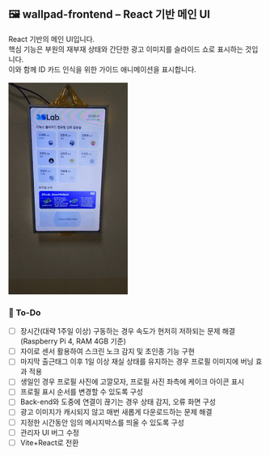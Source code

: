 ## 🖼️ wallpad-frontend – React 기반 메인 UI
React 기반의 메인 UI입니다.<br>
핵심 기능은 부원의 재부재 상태와 간단한 광고 이미지를 슬라이드 쇼로 표시하는 것입니다.<br>
이와 함께 ID 카드 인식을 위한 가이드 애니메이션을 표시합니다.<br><br>
<img src="https://raw.githubusercontent.com/OS-LAB-DaejinUniv/Smart-Lab/refs/heads/main/wallpad-frontend/demo1.gif" />
<br>

### 📝 To-Do
- [ ] 장시간(대략 1주일 이상) 구동하는 경우 속도가 현저히 저하되는 문제 해결(Raspberry Pi 4, RAM 4GB 기준)
- [ ] 자이로 센서 활용하여 스크린 노크 감지 및 초인종 기능 구현
- [ ] 마지막 출근태그 이후 1일 이상 재실 상태를 유지하는 경우 프로필 이미지에 버닝 효과 적용
- [ ] 생일인 경우 프로필 사진에 고깔모자, 프로필 사진 좌측에 케이크 아이콘 표시
- [ ] 프로필 표시 순서를 변경할 수 있도록 구성
- [ ] Back-end와 도중에 연결이 끊기는 경우 상태 감지, 오류 화면 구성
- [ ] 광고 이미지가 캐시되지 않고 매번 새롭게 다운로드하는 문제 해결
- [ ] 지정한 시간동안 임의 메시지박스를 띄울 수 있도록 구성
- [ ] 관리자 UI 버그 수정
- [ ] Vite+React로 전환
